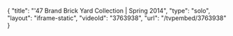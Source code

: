{
    "title": "'47 Brand Brick Yard Collection | Spring 2014",
    "type": "solo",
    "layout": "iframe-static",
    "videoId": "3763938",
    "url": "\/tvpembed\/3763938"
}